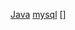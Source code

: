 [Java](obsidian://open?vault=my_node&file=JavaGuide%2FREADME)
[mysql](obsidian://open?vault=my_node&file=MySQL%E6%95%B0%E6%8D%AE%E5%BA%93%E5%AE%9E%E6%88%98%2Fmysql%E7%9B%AE%E9%8C%84)
[]
